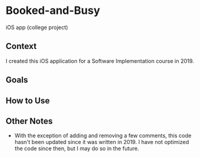 # Booked-and-Busy
iOS app (college project)

## Context
I created this iOS application for a Software Implementation course in 2019.

## Goals

## How to Use

## Other Notes
* With the exception of adding and removing a few comments, this code hasn't been updated since it was written in 2019. I have not optimized the code since then, but I may do so in the future.
